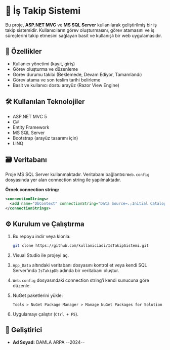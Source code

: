 
# 📌 İş Takip Sistemi

Bu proje, **ASP.NET MVC** ve **MS SQL Server** kullanılarak geliştirilmiş bir iş takip sistemidir. Kullanıcıların görev oluşturmasını, görev atamasını ve iş süreçlerini takip etmesini sağlayan basit ve kullanışlı bir web uygulamasıdır.

## 🚀 Özellikler

- Kullanıcı yönetimi (kayıt, giriş)
- Görev oluşturma ve düzenleme
- Görev durumu takibi (Beklemede, Devam Ediyor, Tamamlandı)
- Görev atama ve son teslim tarihi belirleme
- Basit ve kullanıcı dostu arayüz (Razor View Engine)

## 🛠️ Kullanılan Teknolojiler

- ASP.NET MVC 5
- C#
- Entity Framework
- MS SQL Server
- Bootstrap (arayüz tasarımı için)
- LINQ

## 🗃️ Veritabanı

Proje MS SQL Server kullanmaktadır. Veritabanı bağlantısı `Web.config` dosyasında yer alan connection string ile yapılmaktadır.

**Örnek connection string:**
```xml
<connectionStrings>
  <add name="DbContext" connectionString="Data Source=.;Initial Catalog=IsTakipDb;Integrated Security=True" providerName="System.Data.SqlClient" />
</connectionStrings>
```

## ⚙️ Kurulum ve Çalıştırma

1. Bu repoyu indir veya klonla:
   ```bash
   git clone https://github.com/kullaniciadi/IsTakipSistemi.git
   ```

2. Visual Studio ile projeyi aç.

3. `App_Data` altındaki veritabanı dosyasını kontrol et veya kendi SQL Server'ında `IsTakipDb` adında bir veritabanı oluştur.

4. `Web.config` dosyasındaki connection string’i kendi sunucuna göre düzenle.

5. NuGet paketlerini yükle:
   ```
   Tools > NuGet Package Manager > Manage NuGet Packages for Solution
   ```

6. Uygulamayı çalıştır (`Ctrl + F5`).

## 👤 Geliştirici

- **Ad Soyad:** DAMLA ARPA
--2024--
